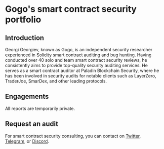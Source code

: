 # Gogo's smart contract security portfolio

## Introduction

Georgi Georgiev, known as Gogo, is an independent security researcher experienced in Solidity smart contract auditing and bug hunting. Having conducted over 40 solo and team smart contract security reviews, he consistently aims to provide top-quality security auditing services. He serves as a smart contract auditor at Paladin Blockchain Security, where he has been involved in security audits for notable clients such as LayerZero, TraderJoe, SmarDex, and other leading protocols.

## Engagements

All reports are temporarily private.

## Request an audit

For smart contract security consulting, you can contact on [Twitter](https://twitter.com/gogotheauditor), [Telegram](https://t.me/gogotheauditor), or [Discord](https://discordapp.com/users/451149166782185483).
